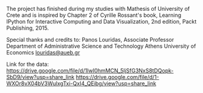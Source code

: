 The project has finished during my studies with Mathesis of University of Crete and is inspired by Chapter 2 of Cyrille Rossant's book, Learning IPython for Interactive Computing and Data Visualization, 2nd edition, Packt Publishing, 2015.

Special thanks and credits to:
Panos Louridas, Associate Professor 
Department of Administrative Science and Technology 
Athens University of Economics 
louridas@aueb.gr

Link for the data: 
https://drive.google.com/file/d/1IwI0hmMCN_5ljSfG3NxS8tDQopk-SbD9/view?usp=share_link
https://drive.google.com/file/d/1-WXOr8vX04bV3WulxgTxi-QxI4_QEibg/view?usp=share_link
